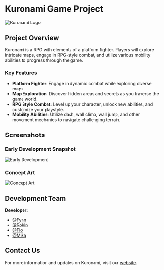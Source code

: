 # Kuronami Game Project

![Kuronami Logo](https://example.com/kuronami_logo.png)

## Project Overview
Kuronami is a RPG with elements of a platform fighter. Players will explore intricate maps, engage in RPG-style combat, and utilize various mobility abilities to progress through the game.

### Key Features
- **Platform Fighter:** Engage in dynamic combat while exploring diverse maps.
- **Map Exploration:** Discover hidden areas and secrets as you traverse the game world.
- **RPG Style Combat:** Level up your character, unlock new abilities, and customize your playstyle.
- **Mobility Abilities:** Utilize dash, wall climb, wall jump, and other movement mechanics to navigate challenging terrain.

## Screenshots

### Early Development Snapshot
![Early Development](https://example.com/early_dev_screenshot.png)

### Concept Art
![Concept Art](https://example.com/concept_art.png)

## Development Team
**Developer:**
-  [@Fynn](https://github.com/Kinetiik)
-  [@Robin](https://github.com/ntrprs11)
-  [@Flo](https://github.com/floeso)
-  [@Mika](https://github.com/MikaStiebitz)

## Contact Us
For more information and updates on Kuronami, visit our [website](https://example.com/kuronami).

